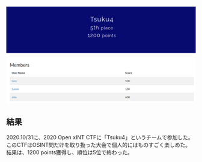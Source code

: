 ![image-20201106125754918](./img/result.png)

## 結果

2020.10/31に、2020 Open xINT CTFに「Tsuku4」というチームで参加した。このCTFはOSINT問だけを取り扱った大会で個人的にはものすごく楽しめた。結果は、1200 points獲得し、順位は5位で終わった。